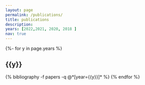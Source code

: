 ```yaml
---
layout: page
permalink: /publications/
title: publications
description:  
years: [2022,2021, 2020, 2018 ]
nav: true
---
```

<!-- _pages/publications.md -->
<div class="publications">

{%- for y in page.years %}
  <h2 class="year">{{y}}</h2>
  {% bibliography -f papers -q @*[year={{y}}]* %}
{% endfor %}

</div>
